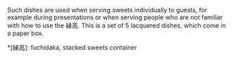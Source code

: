 Such dishes are used when serving sweets individually to guests, for example during presentations or when serving people who are not familiar with how to use the 縁高. This is a set of 5 lacquered dishes, which come in a paper box.

*[縁高]: fuchidaka, stacked sweets container
